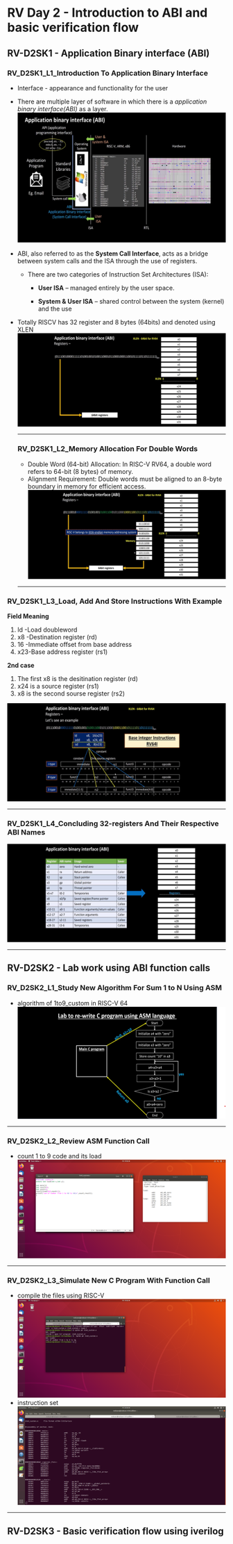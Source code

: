 # RV Day 2 - Introduction to ABI and basic verification flow
## RV-D2SK1 - Application Binary interface (ABI)
### RV_D2SK1_L1_Introduction To Application Binary Interface
 - Interface - appearance and functionality for the user 
 - There are multiple layer of software in which there is a *application binary interface(ABI)* as a layer.
   ![images/IMG-20250509-WA0020[1].jpg](https://github.com/yazhini-87/RISC-V-workshop-/blob/3e82864886096adfb7297973db42aa6cc5fe7160/images/IMG-20250509-WA0020%5B1%5D.jpg)
- ABI, also referred to as the **System Call Interface**, acts as a bridge between system calls and the ISA through the use of registers.
  - There are two categories of Instruction Set Architectures (ISA):
      - **User ISA** – managed entirely by the user space.

      - **System & User ISA** – shared control between the system (kernel) and the use
- Totally RISCV has 32 register and 8 bytes (64bits) and denoted using XLEN
   ![image](https://github.com/yazhini-87/RISC-V-workshop-/blob/421fe3970ffe91c7cc4905818e6d0b4946654f5e/images/IMG-20250509-WA0023%5B1%5D.jpg)
  

  ---

  ### RV_D2SK1_L2_Memory Allocation For Double Words
  - Double Word (64-bit) Allocation: In RISC-V RV64, a double word refers to 64-bit (8 bytes) of memory.
  - Alignment Requirement: Double words must be aligned to an 8-byte boundary in memory for efficient access.
    ![image](https://github.com/yazhini-87/RISC-V-workshop-/blob/421fe3970ffe91c7cc4905818e6d0b4946654f5e/images/IMG-20250509-WA0024%5B1%5D.jpg)

  ---
 ### RV_D2SK1_L3_Load, Add And Store Instructions With Example
**Field	Meaning**
1. ld -Load doubleword
2. x8	-Destination register (rd)
3. 16	-Immediate offset from base address
4. x23-Base address register (rs1)

**2nd case**
1. The first x8 is the desitination register (rd)
2. x24 is a source register (rs1)
3. x8 is the second sourse register (rs2)

![image](https://github.com/yazhini-87/RISC-V-workshop-/blob/421fe3970ffe91c7cc4905818e6d0b4946654f5e/images/IMG-20250509-WA0027%5B1%5D.jpg)

---

### RV_D2SK1_L4_Concluding 32-registers And Their Respective ABI Names
![i](https://github.com/yazhini-87/RISC-V-workshop-/blob/421fe3970ffe91c7cc4905818e6d0b4946654f5e/images/IMG-20250509-WA0028%5B1%5D.jpg)

---

## RV-D2SK2 - Lab work using ABI function calls
### RV_D2SK2_L1_Study New Algorithm For Sum 1 to N Using ASM
- algorithm of 1to9_custom in RISC-V 64
  ![image](https://github.com/yazhini-87/RISC-V-workshop-/blob/9d2667d4891e946a1053cd477b11dbc889a9fbf7/images/Screenshot%202025-05-09%20201427.png)

---
### RV_D2SK2_L2_Review ASM Function Call
 - count 1 to 9 code and its load
   ![m](https://github.com/yazhini-87/RISC-V-workshop-/blob/9d2667d4891e946a1053cd477b11dbc889a9fbf7/images/Screenshot%20from%202025-05-09%2019-53-07.png)

---
### RV_D2SK2_L3_Simulate New C Program With Function Call
 - compile the files using RISC-V
   ![m](https://github.com/yazhini-87/RISC-V-workshop-/blob/9d2667d4891e946a1053cd477b11dbc889a9fbf7/images/Screenshot%20from%202025-05-09%2019-53-18.png)
- instruction set
  ![m](https://github.com/yazhini-87/RISC-V-workshop-/blob/9d2667d4891e946a1053cd477b11dbc889a9fbf7/images/Screenshot%20from%202025-05-09%2020-04-16.png)

---
## RV-D2SK3 - Basic verification flow using iverilog

